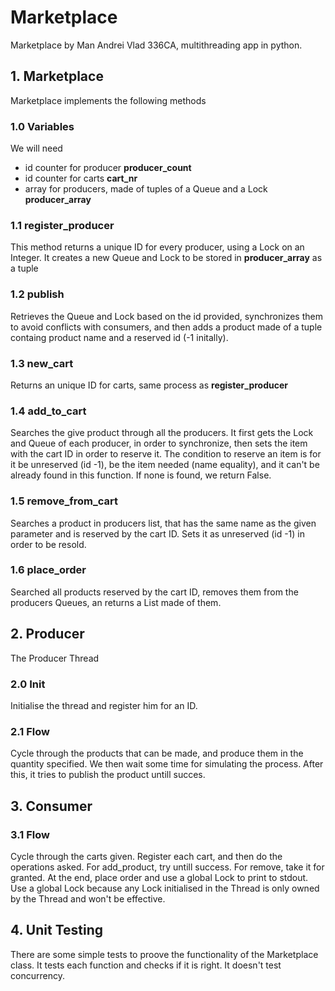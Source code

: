 # **Marketplace**

Marketplace by Man Andrei Vlad 336CA, multithreading app in python.

## **1. Marketplace**

Marketplace implements the following methods

### **1.0 Variables**
We will need
- id counter for producer **producer_count**
- id counter for carts **cart_nr**
- array for producers, made of tuples of a Queue and a Lock **producer_array**

### **1.1 register_producer**
This method returns a unique ID for every producer, using a Lock on an Integer. It creates a new Queue and Lock to be stored in **producer_array** as a tuple

### **1.2 publish**
Retrieves the Queue and Lock based on the id provided, synchronizes them to avoid conflicts with consumers, and then adds a product made of a tuple containg product name and a reserved id (-1 initally).

### **1.3 new_cart**
Returns an unique ID for carts, same process as **register_producer**

### **1.4 add_to_cart**
Searches the give product through all the producers. It first gets the Lock and Queue of each producer, in order to synchronize, then sets the item with the cart ID in order to reserve it. The condition to reserve an item is for it be unreserved (id -1), be the item needed (name equality), and it can't be already found in this function. If none is found, we return False.


### **1.5 remove_from_cart**
Searches a product in producers list, that has the same name as the given parameter and is reserved by the cart ID. Sets it as unreserved (id -1) in order to be resold.

### **1.6 place_order**
Searched all products reserved by the cart ID, removes them from the producers Queues, an returns a List made of them.

## **2. Producer**
The Producer Thread
### **2.0 Init**
Initialise the thread and register him for an ID.
### **2.1 Flow**
Cycle through the products that can be made, and produce them in the quantity specified. We then wait some time for simulating the process. After this, it tries to publish the product untill succes.


## **3. Consumer**
### **3.1 Flow**
Cycle through the carts given. Register each cart, and then do the operations asked. For add_product, try untill success. For remove, take it for granted. At the end, place order and use a global Lock to print to stdout. Use a global Lock because any Lock initialised in the Thread is only owned by the Thread and won't be effective.

## **4. Unit Testing**
There are some simple tests to proove the functionality of the Marketplace class. It tests each function and checks if it is right. It doesn't test concurrency.
